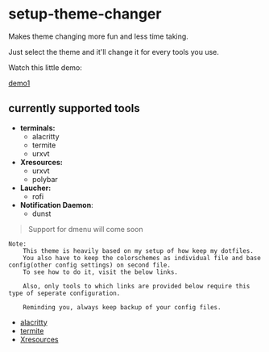 # setup-theme-changer

Makes theme changing more fun and less time taking.

Just select the theme and it'll change it for every tools you use.

Watch this little demo:

[demo1](sc_vid/demo1.gif)

## currently supported tools

* **terminals:**
	- alacritty
	- termite
	- urxvt
* **Xresources:**
	- urxvt
	- polybar
* **Laucher:**
	- rofi
* **Notification Daemon**:
	- dunst

> Support for dmenu will come soon


```
Note:
	This theme is heavily based on my setup of how keep my dotfiles.
	You also have to keep the colorschemes as individual file and base config(other config settings) on second file.
	To see how to do it, visit the below links.

	Also, only tools to which links are provided below require this type of seperate configuration.

	Reminding you, always keep backup of your config files.
```

* [alacritty](https://github.com/coolabhays/my-config-files/tree/master/.config/alacritty)
* [termite](https://github.com/coolabhays/my-config-files/tree/master/.config/termite)
* [Xresources](https://github.com/coolabhays/my-config-files/tree/master/.config/xresources_colors)
